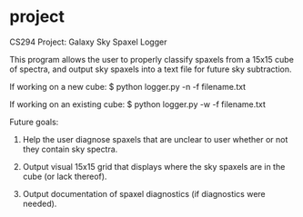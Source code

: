 # project
CS294 Project: Galaxy Sky Spaxel Logger

This program allows the user to properly classify spaxels from a 15x15 cube of spectra, and output sky spaxels into a text file for future sky subtraction. 

If working on a new cube:
$ python logger.py -n -f filename.txt

If working on an existing cube:
$ python logger.py -w -f filename.txt

Future goals:

1) Help the user diagnose spaxels that are unclear to user whether or not they contain sky spectra.

2) Output visual 15x15 grid that displays where the sky spaxels are in the cube (or lack thereof).

3) Output documentation of spaxel diagnostics (if diagnostics were needed).
